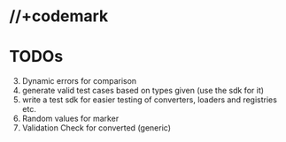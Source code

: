# //+codemark

# TODOs

3. Dynamic errors for comparison
5. generate valid test cases based on types given (use the sdk for it)
7. write a test sdk for easier testing of converters, loaders and registries
   etc.
8. Random values for marker
9. Validation Check for converted (generic)
